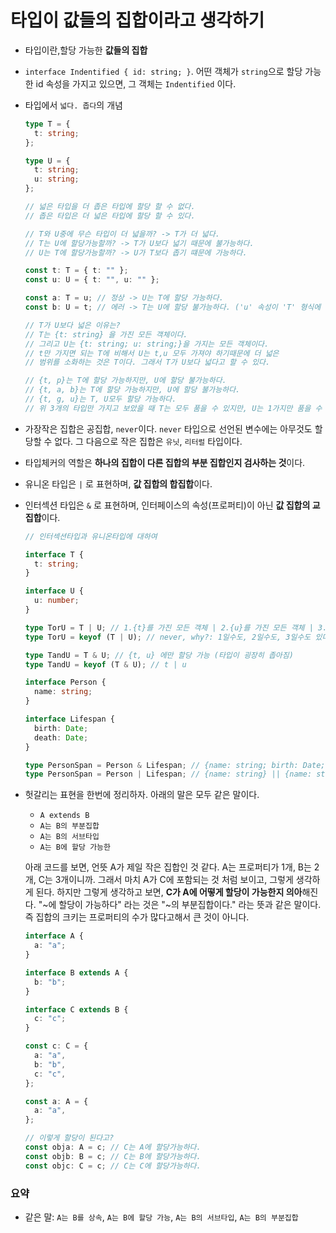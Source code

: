 # 타입이 값들의 집합이라고 생각하기

- 타입이란,할당 가능한 **값들의 집합**
- `interface Indentified { id: string; }`. 어떤 객체가 `string`으로 할당 가능한 id 속성을 가지고 있으면, 그 객체는 `Indentified` 이다.
- 타입에서 `넓다. 좁다`의 개념

  ```ts
  type T = {
    t: string;
  };

  type U = {
    t: string;
    u: string;
  };

  // 넓은 타입을 더 좁은 타입에 할당 할 수 없다.
  // 좁은 타입은 더 넓은 타입에 할당 할 수 있다.

  // T와 U중에 무슨 타입이 더 넓을까? -> T가 더 넓다.
  // T는 U에 할당가능할까? -> T가 U보다 넓기 때문에 불가능하다.
  // U는 T에 할당가능할까? -> U가 T보다 좁기 떄문에 가능하다.

  const t: T = { t: "" };
  const u: U = { t: "", u: "" };

  const a: T = u; // 정상 -> U는 T에 할당 가능하다.
  const b: U = t; // 에러 -> T는 U에 할당 불가능하다. ('u' 속성이 'T' 형식에 없지만 'U' 형식에서 필수입니다.)

  // T가 U보다 넓은 이유는?
  // T는 {t: string} 을 가진 모든 객체이다.
  // 그리고 U는 {t: string; u: string;}을 가지는 모든 객체이다.
  // t만 가지면 되는 T에 비해서 U는 t,u 모두 가져야 하기때문에 더 넓은
  // 범위를 소화하는 것은 T이다. 그래서 T가 U보다 넓다고 할 수 있다.

  // {t, p}는 T에 할당 가능하지만, U에 할당 불가능하다.
  // {t, a, b}는 T에 할당 가능하지만, U에 할당 불가능하다.
  // {t, g, u}는 T, U모두 할당 가능하다.
  // 위 3개의 타입만 가지고 보았을 때 T는 모두 품을 수 있지만, U는 1가지만 품을 수 있다.
  ```

- 가장작은 집합은 공집합, `never`이다. `never` 타입으로 선언된 변수에는 아무것도 할당할 수 없다. 그 다음으로 작은 집합은 `유닛`, `리터럴` 타입이다.
- 타입체커의 역할은 **하나의 집합이 다른 집합의 부분 집합인지 검사하는 것**이다.
- 유니온 타입은 `|` 로 표현하며, **값 집합의 합집합**이다.
- 인터섹션 타입은 `&` 로 표현하며, 인터페이스의 속성(프로퍼티)이 아닌 **값 집합의 교집합**이다.

  ```ts
  // 인터섹션타입과 유니온타입에 대하여

  interface T {
    t: string;
  }

  interface U {
    u: number;
  }

  type TorU = T | U; // 1.{t}를 가진 모든 객체 | 2.{u}를 가진 모든 객체 | 3.{t, u}를 가진 모든객체에 모두 할당 가능 (타입이 굉장히 넓어진 것이다.)
  type TorU = keyof (T | U); // never, why?: 1일수도, 2일수도, 3일수도 있다. 그래서 확실하게 존재한다고 할 수 있는 key가 없다. 그래서 never

  type TandU = T & U; // {t, u} 에만 할당 가능 (타입이 굉장히 좁아짐)
  type TandU = keyof (T & U); // t | u
  ```

  ```ts
  interface Person {
    name: string;
  }

  interface Lifespan {
    birth: Date;
    death: Date;
  }

  type PersonSpan = Person & Lifespan; // {name: string; birth: Date; death: Date;}
  type PersonSpan = Person | Lifespan; // {name: string} || {name: string; birth: Date; }
  ```

- 헛갈리는 표현을 한번에 정리하자. 아래의 말은 모두 같은 말이다.

  - `A extends B`
  - `A는 B의 부분집합`
  - `A는 B의 서브타입`
  - `A는 B에 할당 가능한`

  아래 코드를 보면, 언뜻 A가 제일 작은 집합인 것 같다. A는 프로퍼티가 1개, B는 2개, C는 3개이니까. 그래서 마치 A가 C에 포함되는 것 처럼 보이고, 그렇게 생각하게 된다. 하지만 그렇게 생각하고 보면, **C가 A에 어떻게 할당이 가능한지 의아**해진다. "~에 할당이 가능하다" 라는 것은 "~의 부분집합이다." 라는 뜻과 같은 말이다. 즉 집합의 크키는 프로퍼티의 수가 많다고해서 큰 것이 아니다.

  ```ts
  interface A {
    a: "a";
  }

  interface B extends A {
    b: "b";
  }

  interface C extends B {
    c: "c";
  }

  const c: C = {
    a: "a",
    b: "b",
    c: "c",
  };

  const a: A = {
    a: "a",
  };

  // 이렇게 할당이 된다고?
  const obja: A = c; // C는 A에 할당가능하다.
  const objb: B = c; // C는 B에 할당가능하다.
  const objc: C = c; // C는 C에 할당가능하다.
  ```

### 요약

- 같은 말: `A는 B를 상속`, `A는 B에 할당 가능`, `A는 B의 서브타입`, `A는 B의 부분집합`
